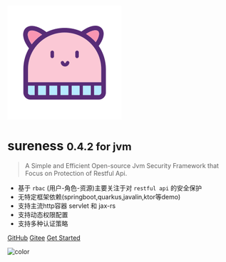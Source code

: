 ![logo](../_media/hat-128.svg)

# sureness <small>0.4.2 for jvm</small>  

> A Simple and Efficient Open-source Jvm Security Framework that Focus on Protection of Restful Api.  

- 基于 `rbac` (用户-角色-资源)主要关注于对 `restful api` 的安全保护    
- 无特定框架依赖(springboot,quarkus,javalin,ktor等demo)  
- 支持主流http容器 servlet 和 jax-rs 
- 支持动态权限配置   
- 支持多种认证策略  

[GitHub](https://github.com/tomsun28/sureness/)
[Gitee](https://gitee.com/tomsun28/sureness/)
[Get Started](cn/README.md)

![color](#e3f1ec)